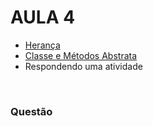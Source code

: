 # AULA 4

+ [Herança](Anotacoes.md#herança) 
+ [Classe e Métodos Abstrata](Anotacoes.md#classe-abstrata)
+ Respondendo uma atividade

<br>

### Questão 
